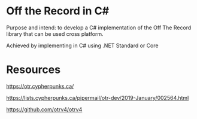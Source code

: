 # Off the Record in C#

Purpose and intend: to develop a C# implementation of the Off The Record library that can be used cross platform.

Achieved by implementing in C# using .NET Standard or Core

# Resources

https://otr.cypherpunks.ca/

https://lists.cypherpunks.ca/pipermail/otr-dev/2019-January/002564.html

https://github.com/otrv4/otrv4
